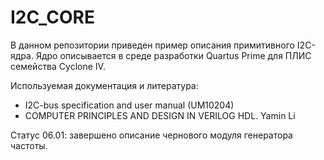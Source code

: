 # I2C_CORE

В данном репозитории приведен пример описания примитивного I2C-ядра. Ядро описывается в среде разработки Quartus Prime для ПЛИС семейства Cyclone IV.  

Используемая документация и литература:
* I2C-bus specification and user manual (UM10204)
* COMPUTER PRINCIPLES AND DESIGN IN VERILOG HDL. Yamin Li

Статус 06.01: завершено описание чернового модуля генератора частоты.
